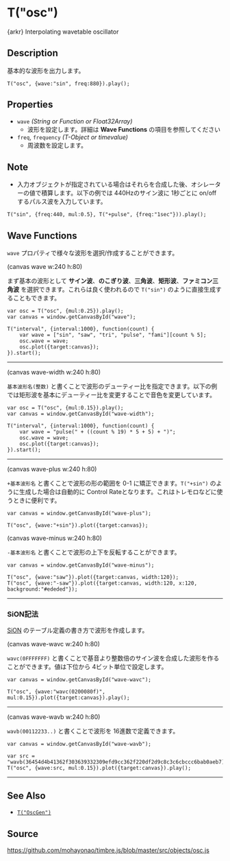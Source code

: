 T("osc")
========
{arkr} Interpolating wavetable oscillator

## Description ##
基本的な波形を出力します。

```timbre
T("osc", {wave:"sin", freq:880}).play();
```

## Properties ##
- `wave` _(String or Function or Float32Array)_
  - 波形を設定します。詳細は **Wave Functions** の項目を参照してください
- `freq`, `frequency` _(T-Object or timevalue)_
  - 周波数を設定します。

## Note ##
- 入力オブジェクトが指定されている場合はそれらを合成した後、オシレーターの値で積算します。以下の例では 440Hzのサイン波に 1秒ごとに on/off するパルス波を入力しています。
  
```timbre
T("sin", {freq:440, mul:0.5}, T("+pulse", {freq:"1sec"})).play();
```

## Wave Functions ##
`wave` プロパティで様々な波形を選択/作成することができます。

(canvas wave w:240 h:80)

まず基本の波形として **サイン波**、**のこぎり波**、**三角波**、**矩形波**、**ファミコン三角波** を選択できます。これらは良く使われるので `T("sin")` のように直接生成することもできます。

```timbre
var osc = T("osc", {mul:0.25}).play();
var canvas = window.getCanvasById("wave");

T("interval", {interval:1000}, function(count) {
    var wave = ["sin", "saw", "tri", "pulse", "fami"][count % 5];
    osc.wave = wave;
    osc.plot({target:canvas});    
}).start();
```

- - -

(canvas wave-width w:240 h:80)

`基本波形名(整数)` と書くことで波形のデューティー比を指定できます。以下の例では矩形波を基本にデューティー比を変更することで音色を変更しています。

```timbre
var osc = T("osc", {mul:0.15}).play();
var canvas = window.getCanvasById("wave-width");

T("interval", {interval:1000}, function(count) {
    var wave = "pulse(" + ((count % 19) * 5 + 5) + ")";
    osc.wave = wave;
    osc.plot({target:canvas});    
}).start();
```

- - -

(canvas wave-plus w:240 h:80)

`+基本波形名` と書くことで波形の形の範囲を 0-1 に矯正できます。`T("+sin")` のように生成した場合は自動的に Control Rateとなります。これはトレモロなどに使うときに便利です。

```timbre
var canvas = window.getCanvasById("wave-plus");

T("osc", {wave:"+sin"}).plot({target:canvas});
```

(canvas wave-minus w:240 h:80)

`-基本波形名` と書くことで波形の上下を反転することができます。

```timbre
var canvas = window.getCanvasById("wave-minus");

T("osc", {wave:"saw"}).plot({target:canvas, width:120});
T("osc", {wave:"-saw"}).plot({target:canvas, width:120, x:120, background:"#ededed"});
```

- - -

### SiON記法 ###
[SiON](http://mmltalks.appspot.com/document/siopm_mml_ref_05.html) のテーブル定義の書き方で波形を作成します。

(canvas wave-wavc w:240 h:80)

`wavc(0FFFFFFF)` と書くことで基音より整数倍のサイン波を合成した波形を作ることができます。値は下位から 4ビット単位で設定します。


```timbre
var canvas = window.getCanvasById("wave-wavc");

T("osc", {wave:"wavc(0200080f)", mul:0.15}).plot({target:canvas}).play();
```

- - -

(canvas wave-wavb w:240 h:80)

`wavb(00112233..)` と書くことで波形を 16進数で定義できます。

```timbre
var canvas = window.getCanvasById("wave-wavb");

var src = "wavb(36454d4b41362f303639332309efd9cc362f220df2d9c8c3c6cbccc6bab0aeb7)";
T("osc", {wave:src, mul:0.15}).plot({target:canvas}).play();
```

- - -

## See Also ##
- [`T("OscGen")`](./OscEnv.html)

## Source ##
https://github.com/mohayonao/timbre.js/blob/master/src/objects/osc.js
